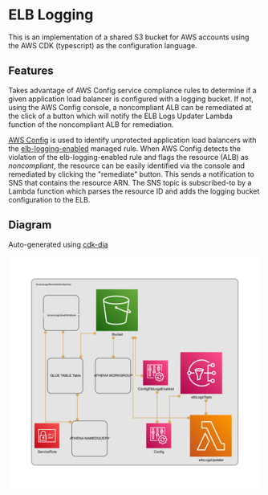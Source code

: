 # ELB Logging

This is an implementation of a shared S3 bucket for AWS accounts using the AWS CDK (typescript) as the configuration language.

## Features

Takes advantage of AWS Config service compliance rules to determine if a given application load balancer is configured with a logging bucket. If not, using the AWS Config console, a noncompliant ALB can be remediated at the click of a button which will notify the ELB Logs Updater Lambda function of the noncompliant ALB for remediation.

[AWS Config](https://docs.aws.amazon.com/config/latest/developerguide/WhatIsConfig.html) is used to identify unprotected application load balancers with the [elb-logging-enabled](https://docs.aws.amazon.com/config/latest/developerguide/elb-logging-enabled.html) managed rule.
When AWS Config detects the violation of the elb-logging-enabled rule and flags the resource (ALB) as _noncompliant_, the resource can be easily identified via the console and remediated by clicking the "remediate" button. This sends a notification to SNS that contains the resource ARN. The SNS topic is subscribed-to by a Lambda function which parses the resource ID and adds the logging bucket configuration to the ELB.

## Diagram

Auto-generated using [cdk-dia](https://github.com/pistazie/cdk-dia)

![ALB Logging](diagram.png "ALB Logging")